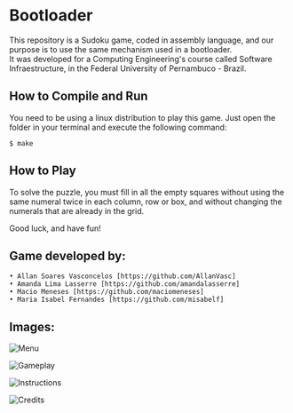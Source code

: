 # Bootloader
This repository is a Sudoku game, coded in assembly language, and our purpose is to use the same mechanism used in a bootloader.  
It was developed for a Computing Engineering's course called Software Infraestructure, in the Federal University of Pernambuco - Brazil.

## How to Compile and Run
You need to be using a linux distribution to play this game. Just open the folder in your terminal and execute the following command:
  
	$ make

## How to Play
To solve the puzzle, you must fill in all the empty squares without using the same numeral twice in each column, row or box, and without changing the numerals that are already in the grid.

Good luck, and have fun!

## Game developed by:

    • Allan Soares Vasconcelos [https://github.com/AllanVasc]
    • Amanda Lima Lasserre [https://github.com/amandalasserre]
    • Macio Meneses [https://github.com/maciomeneses]
    • Maria Isabel Fernandes [https://github.com/misabelf]
   
## Images:

![Menu](https://user-images.githubusercontent.com/51234690/118565815-3be08e80-b749-11eb-8e13-2e9235bc3726.png)

![Gameplay](https://user-images.githubusercontent.com/51234690/118565839-469b2380-b749-11eb-8547-69fb24c4824c.png)

![Instructions](https://user-images.githubusercontent.com/51234690/118565859-5286e580-b749-11eb-8c74-c5867847334b.png)

![Credits](https://user-images.githubusercontent.com/51234690/118566058-a691ca00-b749-11eb-9bb7-3378328fee63.png)
